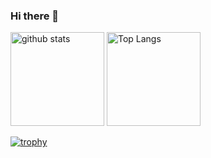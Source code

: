 ### Hi there 👋

<p align="left"> 
  <img alt="github stats" height="150px" src="https://git-hub-readme-stats-clone-kfcq.vercel.app/api?username=hataYK&theme=dark&show_icons=ture" />
  <img alt="Top Langs" height="150px" src="https://git-hub-readme-stats-clone-kfcq.vercel.app/api/top-langs/?username=hataYK&layout=compact&show_icons=true&theme=onedark" />
</p>


[![trophy](https://github-profile-trophy.vercel.app/?username=hataYK&theme=monokai)](https://github.com/ryo-ma/github-profile-trophy)


<!--
**hataYK/hataYK** is a ✨ _special_ ✨ repository because its `README.md` (this file) appears on your GitHub profile.

Here are some ideas to get you started:

- 🔭 I’m currently working on ...
- 🌱 I’m currently learning ...
- 👯 I’m looking to collaborate on ...
- 🤔 I’m looking for help with ...
- 💬 Ask me about ...
- 📫 How to reach me: ...
- 😄 Pronouns: ...
- ⚡ Fun fact: ...
-->
